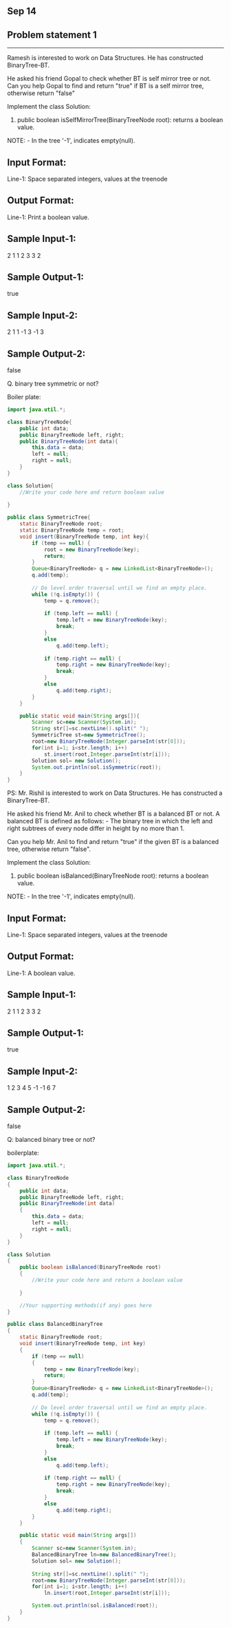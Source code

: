 Sep 14
------

Problem statement 1
-------------------
-------------------
Ramesh is interested to work on Data Structures.
He has constructed BinaryTree-BT.

He asked his friend Gopal to check whether BT is self mirror tree or not.
Can you help Gopal to find and return "true" if BT is a self mirror tree,
otherwise return "false"

Implement the class Solution:
   1. public boolean isSelfMirrorTree(BinaryTreeNode root): returns a boolean value.
  
NOTE:
	- In the tree '-1', indicates empty(null).
   
Input Format:
-------------
Line-1: Space separated integers, values at the treenode

Output Format:
--------------
Line-1: Print a boolean value.


Sample Input-1:
---------------
2 1 1 2 3 3 2

Sample Output-1:
----------------
true


Sample Input-2:
---------------
2 1 1 -1 3 -1 3

Sample Output-2:
----------------
false

Q. binary tree symmetric or not?

Boiler plate:

```java
import java.util.*;

class BinaryTreeNode{
	public int data; 
	public BinaryTreeNode left, right; 
	public BinaryTreeNode(int data){
		this.data = data; 
		left = null; 
		right = null; 
	}
}

class Solution{
    //Write your code here and return boolean value
    
}

public class SymmetricTree{
	static BinaryTreeNode root;
	static BinaryTreeNode temp = root;
	void insert(BinaryTreeNode temp, int key){ 
        if (temp == null) {
            root = new BinaryTreeNode(key);
            return;
        }
        Queue<BinaryTreeNode> q = new LinkedList<BinaryTreeNode>();
        q.add(temp);
 
        // Do level order traversal until we find an empty place.
        while (!q.isEmpty()) {
            temp = q.remove();
 
            if (temp.left == null) {
                temp.left = new BinaryTreeNode(key);
                break;
            }
            else
                q.add(temp.left);
 
            if (temp.right == null) {
                temp.right = new BinaryTreeNode(key);
                break;
            }
            else
                q.add(temp.right);
        }
    }

	public static void main(String args[]){
		Scanner sc=new Scanner(System.in);
		String str[]=sc.nextLine().split(" ");
		SymmetricTree st=new SymmetricTree();
		root=new BinaryTreeNode(Integer.parseInt(str[0]));
		for(int i=1; i<str.length; i++)
			st.insert(root,Integer.parseInt(str[i]));
		Solution sol= new Solution();
		System.out.println(sol.isSymmetric(root));
	}
}
```

PS:
Mr. Rishil is interested to work on Data Structures.
He has constructed a BinaryTree-BT.

He asked his friend Mr. Anil to check whether BT is a balanced BT or not.
A balanced BT is defined as follows:
    - The binary tree in which the left and right subtrees of every node 
    differ in height by no more than 1.

Can you help Mr. Anil to find and return "true" if the given BT is a balanced tree,
otherwise return "false".

Implement the class Solution:
   1. public boolean isBalanced(BinaryTreeNode root): returns a boolean value.

NOTE:
	- In the tree '-1', indicates empty(null).
   
Input Format:
-------------
Line-1: Space separated integers, values at the treenode

Output Format:
--------------
Line-1: A boolean value.


Sample Input-1:
---------------
2 1 1 2 3 3 2

Sample Output-1:
----------------
true


Sample Input-2:
---------------
1 2 3 4 5 -1 -1 6 7

Sample Output-2:
----------------
false

Q: balanced binary tree or not?

boilerplate:

```java
import java.util.*;

class BinaryTreeNode
{
	public int data; 
	public BinaryTreeNode left, right; 
	public BinaryTreeNode(int data)
	{
		this.data = data; 
		left = null; 
		right = null; 
	}
}

class Solution 
{
	public boolean isBalanced(BinaryTreeNode root) 
	{
        //Write your code here and return a boolean value
        
    }

    //Your supporting methods(if any) goes here
}

public class BalancedBinaryTree
{
	static BinaryTreeNode root;
	void insert(BinaryTreeNode temp, int key)
    { 
        if (temp == null) 
		{
            temp = new BinaryTreeNode(key);
            return;
        }
        Queue<BinaryTreeNode> q = new LinkedList<BinaryTreeNode>();
        q.add(temp);
 
        // Do level order traversal until we find an empty place.
        while (!q.isEmpty()) {
            temp = q.remove();
 
            if (temp.left == null) {
                temp.left = new BinaryTreeNode(key);
                break;
            }
            else
                q.add(temp.left);
 
            if (temp.right == null) {
                temp.right = new BinaryTreeNode(key);
                break;
            }
            else
                q.add(temp.right);
        }
    }

	public static void main(String args[])
	{
		Scanner sc=new Scanner(System.in);
		BalancedBinaryTree ln=new BalancedBinaryTree();
		Solution sol= new Solution();
		
		String str[]=sc.nextLine().split(" ");
		root=new BinaryTreeNode(Integer.parseInt(str[0]));
		for(int i=1; i<str.length; i++)
			ln.insert(root,Integer.parseInt(str[i]));

		System.out.println(sol.isBalanced(root));
	}
}
```

